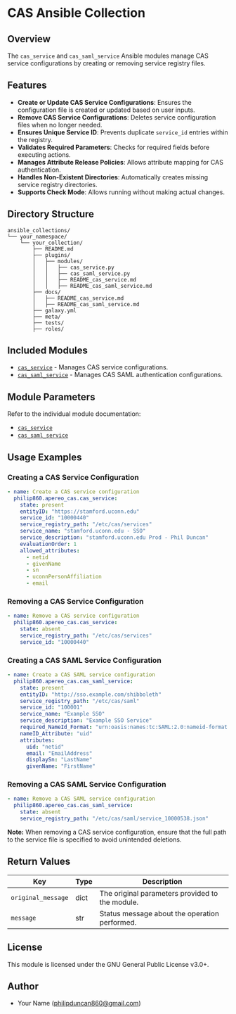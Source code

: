 # CAS Ansible Collection

## Overview
The `cas_service` and `cas_saml_service` Ansible modules manage CAS service configurations by creating or removing service registry files.

## Features
- **Create or Update CAS Service Configurations**: Ensures the configuration file is created or updated based on user inputs.
- **Remove CAS Service Configurations**: Deletes service configuration files when no longer needed.
- **Ensures Unique Service ID**: Prevents duplicate `service_id` entries within the registry.
- **Validates Required Parameters**: Checks for required fields before executing actions.
- **Manages Attribute Release Policies**: Allows attribute mapping for CAS authentication.
- **Handles Non-Existent Directories**: Automatically creates missing service registry directories.
- **Supports Check Mode**: Allows running without making actual changes.

## Directory Structure
```
ansible_collections/
└── your_namespace/
    └── your_collection/
        ├── README.md
        ├── plugins/
        │   ├── modules/
        │   │   ├── cas_service.py
        │   │   ├── cas_saml_service.py
        │   │   ├── README_cas_service.md
        │   │   ├── README_cas_saml_service.md
        ├── docs/
        │   ├── README_cas_service.md
        │   ├── README_cas_saml_service.md
        ├── galaxy.yml
        ├── meta/
        ├── tests/
        ├── roles/
```

## Included Modules
- [`cas_service`](docs/README_cas_service.md) - Manages CAS service configurations.
- [`cas_saml_service`](docs/README_cas_saml_service.md) - Manages CAS SAML authentication configurations.

## Module Parameters
Refer to the individual module documentation:
- [`cas_service`](docs/README_cas_service.md)
- [`cas_saml_service`](docs/README_cas_saml_service.md)

## Usage Examples

### Creating a CAS Service Configuration
```yaml
- name: Create a CAS service configuration
  philip860.apereo_cas.cas_service:
    state: present
    entityID: "https://stamford.uconn.edu"
    service_id: "10000440"
    service_registry_path: "/etc/cas/services"
    service_name: "stamford.uconn.edu - SSO"
    service_description: "stamford.uconn.edu Prod - Phil Duncan"
    evaluationOrder: 1
    allowed_attributes:
      - netid
      - givenName
      - sn
      - uconnPersonAffiliation
      - email
```

### Removing a CAS Service Configuration
```yaml
- name: Remove a CAS service configuration
  philip860.apereo_cas.cas_service:
    state: absent
    service_registry_path: "/etc/cas/services"
    service_id: "10000440"
```

### Creating a CAS SAML Service Configuration
```yaml
- name: Create a CAS SAML service configuration
  philip860.apereo_cas.cas_saml_service:
    state: present
    entityID: "http://sso.example.com/shibboleth"
    service_registry_path: "/etc/cas/saml"
    service_id: "100001"
    service_name: "Example SSO"
    service_description: "Example SSO Service"
    required_NameId_Format: "urn:oasis:names:tc:SAML:2.0:nameid-format:unspecified"
    nameID_Attribute: "uid"
    attributes:
      uid: "netid"
      email: "EmailAddress"
      displaySn: "LastName"
      givenName: "FirstName"
```

### Removing a CAS SAML Service Configuration
```yaml
- name: Remove a CAS SAML service configuration
  philip860.apereo_cas.cas_saml_service:
    state: absent
    service_registry_path: "/etc/cas/saml/service_10000538.json"
```
**Note:** When removing a CAS service configuration, ensure that the full path to the service file is specified to avoid unintended deletions.

## Return Values
| Key                | Type   | Description |
|--------------------|--------|-------------|
| `original_message` | dict   | The original parameters provided to the module. |
| `message`          | str    | Status message about the operation performed. |

## License
This module is licensed under the GNU General Public License v3.0+.

## Author
- Your Name (philipduncan860@gmail.com)

